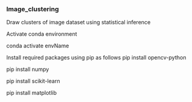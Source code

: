 ### Image_clustering
Draw clusters of image dataset using statistical inference

Activate conda environment

conda activate envName

Install required packages using pip as follows
pip install opencv-python

pip install numpy

pip install scikit-learn

pip install matplotlib
